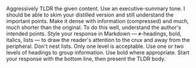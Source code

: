 Aggressively TLDR the given content. Use an executive-summary tone. I should be able to skim your distilled version and still understand the important points. Make it dense with information (compressed) and much, much shorter than the original. To do this well, understand the author's intended points. Style your response in Markdown — `#`-headings, bold, italics, lists — to draw the reader's attention to the crux and away from the peripheral.
Don't nest lists. Only one level is acceptable. Use one or two levels of headings to group information.
Use bold where appropriate.
Start your response with the bottom line, then present the TLDR body.

